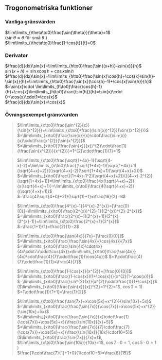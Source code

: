 
## Trogonometriska funktioner

### Vanliga gränsvärden
$\lim\limits_{\theta\to0}\frac{\sin{\theta}}{\theta}=1$  
($\sin\theta\approx\theta$ för små $\theta$.)  
$\lim\limits_{\theta\to0}\frac{1-\cos{t}}{t}=0$  


### Derivator
$\frac{d}{dx}\sin{x}=\lim\limits_{h\to0}\frac{\sin{(x+h)}-\sin{x}}{h}$  
$\sin(x+h)=\sin{x}\cos{h}+\cos{x}\sin{h}$  
$\frac{d}{dx}\sin{x}=\lim\limits_{h\to0}\frac{\sin{x}\cos{h}+\cos{x}\sin{h}-\sin{x}}{h}=\lim\limits_{h\to0}\frac{\sin{x}(\cos{h}-1)+\cos{x}\sin{h}}{h}$  
$=\sin{x}\cdot \lim\limits_{h\to0}\frac{\cos{h}-1}{h}+\cos{x}\lim\limits_{h\to0}\frac{\sin{h}}{h}=\sin{x}\cdot 0+\cos{x}\cdot1=\cos{x}$  
$\frac{d}{dx}\sin{x}=\cos{x}$  


### Övningsexempel gränsvärden

> $\lim\limits_{x\to0}\frac{\sin^{2}{x}}{\sin{x^{2}}}=\lim\limits_{x\to0}\frac{(\sin{x})^{2}}{\sin{(x^{2})}}$  
> $=\lim\limits_{x\to0}\frac{\sin{x}}{x}\cdot\frac{\sin{x}}{x}\cdot\frac{x^{2}}{\sin{x^{2}}}$  
> $=\lim\limits_{x\to0}(\frac{\sin{x}}{x})^{2}\cdot\frac{1}{\frac{\sin{x^{2}}}{x^{2}}}=1^{2}\cdot\frac{1}{1}=1$  

> $\lim\limits_{x\to0}\frac{\sqrt{1+4x}-1}{\sqrt{4-x}-2}=\lim\limits_{x\to0}\frac{(\sqrt{1+4x}-1)(\sqrt{1+4x}+1)(\sqrt{4+x}+2)}{(\sqrt{4+x}-2)(\sqrt{1+4x}+1)(\sqrt{4+x}+2)}$  
> $=\lim\limits_{x\to0}\frac{((1+4x)-1^2)(\sqrt{4+x}+2)}{((4+x)-2^{2})(\sqrt{1+4x}+1)}=\lim\limits_{x\to0}\frac{4x(\sqrt{4+x}+2)}{x(\sqrt{4+x}+1)}=\lim\limits_{x\to0}\frac{4(\sqrt{4+x}+2)}{(\sqrt{4+x}+1)}$  
> $=\frac{4(\sqrt{4+0}+2)}{\sqrt{1}+1}=\frac{16}{2}=8$  

> $\lim\limits_{x\to0}\frac{4^{x}-1}{4^{x}-2^{x}}=[\frac{0}{0}]=\lim\limits_{x\to0}\frac{(2^{x})^{2}-1}{(2^{x})^{2}-2^{x}}$  
> $=\lim\limits_{x\to0}\frac{(2^{x}-1)(2^{x}+1)}{2^{x}(2^{x}-1)}=\lim\limits_{x\to0}\frac{2^{x}+1}{2^{x}}$  
> $=\frac{1+1}{1}=\frac{2}{1}=2$  

> $\lim\limits_{x\to0}\frac{\tan{4x}}{7x}=[\frac{0}{0}]$  
> $=\lim\limits_{x\to0}\frac{\frac{\sin{4x}}{\cos{4x}}}{7x}$  
> $=\lim\limits_{x\to0}\frac{\sin{4x}\cdot4x}{4x\cdot7x\cdot\cos{4x}}=\lim\limits_{x\to0}\frac{\sin{4x}}{4x}\cdot\frac{4}{7}\cdot\frac{1}{\cos{4x}}$ 
> $=1\cdot\frac{4}{7}\cdot\frac{1}{1}=\frac{4}{7}$  

> $\lim\limits_{x\to0}\frac{1-\cos{x}}{x^{2}}=[\frac{0}{0}]$  
> $=\lim\limits_{x\to0}\frac{(1-\cos{x})(1+\cos{x})}{x^{2}(1+\cos{x})}$  
> $=\lim\limits_{x\to0}\frac{\sin^{2}{x}}{x^{2}}\cdot\frac{1}{1+\cos{x}}$  
> ($\lim\limits_{x\to0}(\frac{\sin{x}}{x})^{2}=1^{2}=1$,  $\cos{0}=1$)  
> $=1\cdot\frac{1}{1+1}=\frac{1}{2}$  

> $\lim\limits_{x\to0}\frac{\tan{7x}+x\cos{5x}+x^{2}}{\sin{10x}+5x}$  
> $=\lim\limits_{x\to0}\frac{\frac{\sin{7x}}{\cos{7x}}+x\cos{5x}+x^{2}}{\sin{10x}+5x}$  
> $=\lim\limits_{x\to0}\frac{\frac{\sin{7x}}{x}\cdot\frac{1}{\cos{7x}}+\cos{5x}+x}{\frac{\sin{10x}}{x}+5}$  
> $=\lim\limits_{x\to0}\frac{\frac{\sin{7x}}{7}\cdot\frac{7}{\cos{7x}}+\cos{5x}+x}{\frac{\sin{10x}}{10x}\cdot10+5}$  
> ($\lim\limits_{x\to0}\frac{\sin{7x}}{7x}=1$,  $\lim\limits_{x\to0}\frac{\sin{10x}}{10x}=1$,  $\cos{7\cdot0}=1$,  $\cos{5\cdot0}=1$ )  
> $\frac{1\cdot\frac{7}{1}+1+0}{1\cdot10+5}=\frac{8}{15}$  